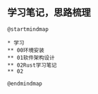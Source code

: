 ## 学习笔记，思路梳理

```plantuml
@startmindmap

* 学习
** 00环境安装
** 01软件架构设计
** 02Rust学习笔记
** 02

@endmindmap
```
